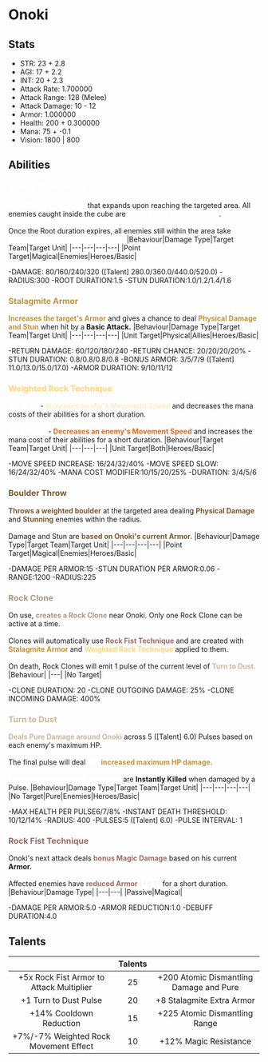 # Onoki
## Stats
- STR: 23 + 2.8
- AGI: 17 + 2.2
- INT: 20 + 2.3
- Attack Rate: 1.700000
- Attack Range: 128 (Melee)
- Attack Damage: 10 - 12
- Armor: 1.000000
- Health: 200 + 0.300000
- Mana: 75 + -0.1
- Vision: 1800 | 800
## Abilities
### <b><font color='#ffffff'>Atomic Dismantling</font></b>
<b><font color='#ffffff'>Launches a small cube</font></b> that expands upon reaching the targeted area. All enemies caught inside the cube are <b><font color='#ffffff'>Rooted for a short duration</font></b>. <br><br> Once the Root duration expires, all enemies still within the area take <b><font color='#ffffff'>Magical Damage and are Stunned.</font></b>
|Behaviour|Damage Type|Target Team|Target Unit|
|---|---|---|---|
|Point Target|Magical|Enemies|Heroes/Basic|

-DAMAGE: 80/160/240/320 ([Talent] 280.0/360.0/440.0/520.0)
-RADIUS:300
-ROOT DURATION:1.5
-STUN DURATION:1.0/1.2/1.4/1.6
### <b><font color='#C1943D'>Stalagmite Armor</font></b>
<b><font color='#C1943D'>Increases the target's Armor</font></b> and gives a chance to deal <b><font color='#C1943D'>Physical Damage and Stun</font></b> when hit by a<b> Basic Attack.</b>
|Behaviour|Damage Type|Target Team|Target Unit|
|---|---|---|---|
|Unit Target|Physical|Allies|Heroes/Basic|

-RETURN DAMAGE: 60/120/180/240
-RETURN CHANCE: 20/20/20/20%
-STUN DURATION: 0.8/0.8/0.8/0.8
-BONUS ARMOR: 3/5/7/9 ([Talent] 11.0/13.0/15.0/17.0)
-ARMOR DURATION: 9/10/11/12
### <b><font color='#FFD67E'>Weighted Rock Technique</font></b>
<b><font color='#FFFFFF'>ON ALLY</font></b> - <b><font color='#FEEDC9'>Increases an ally's Movement Speed</font></b> and decreases the mana costs of their abilities for a short duration. <br><br> <b><font color='#FFFFFF'>ON ENEMY</font></b> - <b><font color='#D86C26'>Decreases an enemy's Movement Speed</font></b> and increases the mana cost of their abilities for a short duration.
|Behaviour|Target Team|Target Unit|
|---|---|---|
|Unit Target|Both|Heroes/Basic|

-MOVE SPEED INCREASE: 16/24/32/40%
-MOVE SPEED SLOW: 16/24/32/40%
-MANA COST MODIFIER:10/15/20/25%
-DURATION: 3/4/5/6
### <b><font color='#785b2f'>Boulder Throw</font></b>
<b><font color='#785b2f'>Throws a weighted boulder</font></b> at the targeted area dealing <b><font color='#785b2f'>Physical Damage</font></b> and <b><font color='#785b2f'>Stunning</font></b> enemies within the radius. <br><br> Damage and Stun are <b><font color='#785b2f'>based on Onoki's current Armor.</font></b>
|Behaviour|Damage Type|Target Team|Target Unit|
|---|---|---|---|
|Point Target|Magical|Enemies|Heroes/Basic|

-DAMAGE PER ARMOR:15
-STUN DURATION PER ARMOR:0.06
-RANGE:1200
-RADIUS:225
### <b><font color='#a89b87'>Rock Clone</font></b>
On use, <b><font color='#a89b87'>creates a Rock Clone</font></b> near Onoki. Only one Rock Clone can be active at a time. <br><br> Clones will automatically use <b><font color='#996c68'>Rock Fist Technique</font></b> and are created with <b><font color='#C1943D'>Stalagmite Armor</font></b> and <b><font color='#FFD67E'>Weighted Rock Technique</font></b> applied to them. <br><br> On death, Rock Clones will emit 1 pulse of the current level of <b><font color='#CABA9E'>Turn to Dust.</font></b>
|Behaviour|
|---|
|No Target|

-CLONE DURATION: 20
-CLONE OUTGOING DAMAGE: 25%
-CLONE INCOMING DAMAGE: 400%
### <b><font color='#CABA9E'>Turn to Dust</font></b>
<b><font color='#CABA9E'>Deals Pure Damage around Onoki</font></b> across 5 ([Talent] 6.0) Pulses based on each enemy's maximum HP. <br><br> The final pulse will deal <b><font color='#FFFFFF'>4% </font></b> <b><font color='#C1943D'>increased maximum HP damage.</font></b> <br><br> <b><font color='#FFFFFF'>Enemy's below a heath threshold</font></b> are <b>Instantly Killed</b> when damaged by a Pulse.
|Behaviour|Damage Type|Target Team|Target Unit|
|---|---|---|---|
|No Target|Pure|Enemies|Heroes/Basic|

-MAX HEALTH PER PULSE6/7/8%
-INSTANT DEATH THRESHOLD: 10/12/14%
-RADIUS: 400
-PULSES:5 ([Talent] 6.0)
-PULSE INTERVAL: 1
### <b><font color='#996c68'>Rock Fist Technique</font></b>
Onoki's next attack deals <b><font color='#996c68'>bonus Magic Damage</font></b> based on his current <b>Armor.</b> <br><br> Affected enemies have <b><font color='#996c68'>reduced Armor</font></b> <b><font color='#F7F7F7'>(+0.5)</font></b> for a short duration.
|Behaviour|Damage Type|
|---|---|
|Passive|Magical|

-DAMAGE PER ARMOR:5.0
-ARMOR REDUCTION:1.0
-DEBUFF DURATION:4.0
## Talents
| | Talents | |
| :---: | :---: | :---: |
| +5x Rock Fist Armor to Attack Multiplier | 25 | +200 Atomic Dismantling Damage and Pure |
| +1 Turn to Dust Pulse | 20 | +8 Stalagmite Extra Armor |
| +14% Cooldown Reduction | 15 | +225 Atomic Dismantling Range |
| +7%/-7% Weighted Rock Movement Effect | 10 | +12% Magic Resistance |
